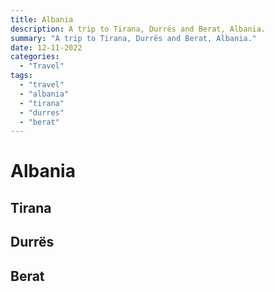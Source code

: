 ```yaml
---
title: Albania
description: A trip to Tirana, Durrës and Berat, Albania.
summary: "A trip to Tirana, Durrës and Berat, Albania."
date: 12-11-2022
categories:
  - "Travel"
tags:
  - "travel"
  - "albania"
  - "tirana"
  - "durres"
  - "berat"
---
```


# Albania

## Tirana

## Durrës

## Berat
